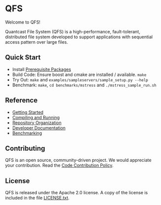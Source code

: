 QFS
===

Welcome to QFS!

Quantcast File System (QFS) is a high-performance, fault-tolerant, distributed file system developed to support applications with sequential access pattern over large files.

Quick Start
-----------

* Install [Prerequisite Packages](https://github.com/quantcast/qfs/wiki/Developer-Documentation)
* Build Code:
  Ensure boost and cmake are installed / available.
  `make`
* Try Out:
  `make` and `examples/sampleservers/sample_setup.py --help`
* Benchmark:
  `make`, `cd benchmarks/mstress` and `./mstress_sample_run.sh`

Reference
---------

* [Getting Started](http://github.com/quantcast/qfs/wiki)
* [Compiling and Running](https://github.com/quantcast/qfs/wiki)
* [Repository Organization](https://github.com/quantcast/qfs/wiki/Repository-Organization)
* [Developer Documentation](https://github.com/quantcast/qfs/wiki/Developer-Documentation)
* [Benchmarking](https://github.com/quantcast/qfs/wiki/Benchmarking)

Contributing
------------

QFS is an open source, community-driven project.
We would appreciate your contribution.
Read the [Code Contribution Policy]().

License
-------

QFS is released under the Apache 2.0 license. A copy of the license is included in the file [LICENSE.txt](https://github.com/quantcast/qfs/blob/master/LICENSE.txt).

